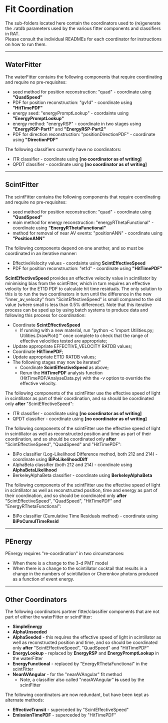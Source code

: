 # Fit Coordination
The sub-folders located here contain the coordinators used to (re)generate the .ratdb parameters used by the various fitter components and classifiers in RAT.    
Please consult the individual READMEs for each coordinator for instructions on how to run them.  

-------------------------

## WaterFitter

The waterFitter contains the following components that require coordinating and require no pre-requisites:  

- seed method for position reconstruction: "quad" - coordinate using **"QuadSpeed"**
- PDF for position reconstruction: "gv1d" - coordinate using **"HitTimePDF"**
- energy seed: "energyPromptLookup" - coordainte using **"EnergyPromptLookup"**
- energy method: "energyRSP" - coordinate in two stages using **"EnergyRSP-Part1"** and **"EnergyRSP-Part2"**
- PDF for direction reconstruction: "positionDirectionPDF" - coordinate using **"DirectionPDF"**

The following classifiers currently have no coordinators:

- ITR classifier - coordinate using **[no coordinator as of writing]**
- QPDT classifier - coordinate using **[no coordinator as of writing]**

-------------------------

## ScintFitter

The scintFitter contains the following components that require coordinating and require no pre-requisites:  

- seed method for position reconstruction: "quad" - coordinate using **"QuadSpeed"**
- main method for energy reconstruction: "energyRThetaFunctional" - coordinate using **"EnergyRThetaFunctional"**
- method for removal of near AV events: "positionANN" - coordinate using **"PositionANN"**

The following components depend on one another, and so must be coordinated in an iterative manner:

- EffectiveVelocity values - coordainte using **ScintEffectiveSpeed**
- PDF for position reconstruction: "et1d" - coordinate using **"HitTimePDF"**

**ScintEffectiveSpeed** provides an effective velocity value in scintillator by minimising bias from the scintFitter, which in turn requires an effective velocity for the ET1D PDF to calculate hit time residuals.  The only solution to this is to run the two coordinators in turn until the difference in the new "inner_av_velocity" from "ScintEffectiveSpeed" is small compared to the old value (where small is less than 0.5% difference).  Note that this iterative process can be sped up by using batch systems to produce data and following this process for coordination:

- Coordinate **ScintEffectiveSpeed**
  - If running with a new material, run "python -c 'import Utilities.py; Utilities.DrawPlot()'" once complete to check that the range of effective velocities tested are appropriate;
- Update appropriate EFFECTIVE_VELOCITY RATDB values;
- Coordinate **HitTimePDF**;
- Update appropriate ET1D RATDB values;
- The following stages may now be iterated"
  - Coordinate **ScintEffectiveSpeed** as above;
  - Rerun the **HitTimePDF** analysis function (HitTimePDF/AnalyseData.py) with the -v option to override the effective velocity.

The following components of the scintFitter use the effective speed of light in scintillator as part of their coordination, and so should be coordinated only **after** "ScintEffectiveSpeed":  

- ITR classifier - coordinate using **[no coordinator as of writing]**
- QPDT classifier - coordinate using **[no coordinator as of writing]**

The following components of the scintFitter use the effective speed of light in scintillator as well as reconstructed position and time as part of their coordination, and so should be coordinated only **after** "ScintEffectiveSpeed", "QuadSpeed" and "HitTimePDF":  

- BiPo classifier (Log-Likelihood Difference method, both 212 and 214) - coordinate using **BiPoLikelihoodDiff**
- AlphaBeta classifier (both 212 and 214) - coordinate using **AlphaBetaLikelihood**
- BerkeleyAlphaBeta classifier - coordinate using **BerkeleyAlphaBeta**

The following components of the scintFitter use the effective speed of light in scintillator as well as reconstructed position, time and energy as part of their coordination, and so should be coordinated only **after** "ScintEffectiveSpeed", "QuadSpeed", "HitTimePDF" and "EnergyRThetaFunctional":  

- BiPo classifier (Cumulative Time Residuals method) - coordinate using **BiPoCumulTimeResid**

-------------------------

## PEnergy

PEnergy requires "re-coordination" in two circumstances:
   - When there is a change to the 3-d PMT model
   - When there is a change to the scintillator cocktail that results in a
      change in the numbers of scintillation or Cherenkov photons produced 
      as a function of event energy.

-------------------------

## Other Coordinators

The following coordinators partner fitter/classifier components that are not part of either the waterFitter or scintFitter:  

- **SimpleEnergy**
- **AlphaUnseeded**
- **AlphaSeeded** - this requires the effective speed of light in scintillator as well as reconstructed position and time, and so should be coordinated only **after** "ScintEffectiveSpeed", "QuadSpeed" and "HitTimePDF"
- **EnergyLookup** - replaced by **EnergyRSP** and **EnergyPromptLookup** in the waterFitter
- **EnergyFunctional** - replaced by "EnergyRThetaFunctional" in the scintFitter
- **NearAVAngular** - for the "nearAVAngular" fit method
  - Note, a classifier also called "nearAVAngular" **is** used by the scintFitter

The following coordinators are now redundant, but have been kept as alternate methods:  

- **EffectiveTransit** - superceded by "ScintEffectiveSpeed"
- **EmissionTimePDF** - superceded by "HitTimePDF"

